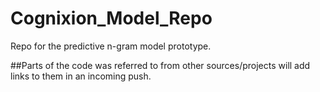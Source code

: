 # Cognixion_Model_Repo
Repo for the predictive n-gram model prototype.

##Parts of the code was referred to from other sources/projects will add links to them in an incoming push.
